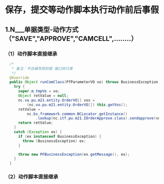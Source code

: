 # 保存，提交等动作脚本执行动作前后事假

## 1.N___单据类型-动作方式（"SAVE","APPROVE","CAMCELL",........）

### （1）动作脚本直接继承

```java
  /*
   * 备注：平台编写规则类 接口执行类
   */
  @Override
  public Object runComClass(PfParameterVO vo) throws BusinessException {
    try {
      super.m_tmpVo = vo;
      Object retValue = null;
      nc.vo.pu.m21.entity.OrderVO[] vos =
          (nc.vo.pu.m21.entity.OrderVO[]) this.getVos();
      retValue =
          nc.bs.framework.common.NCLocator.getInstance()
              .lookup(nc.itf.pu.m21.IOrderApprove.class).sendapprove(vos, this);
      return retValue;
    }
    catch (Exception ex) {
      if (ex instanceof BusinessException) {
        throw (BusinessException) ex;
      }

      throw new PFBusinessException(ex.getMessage(), ex);
    }
  }
```



### （2）动作脚本直接继承

